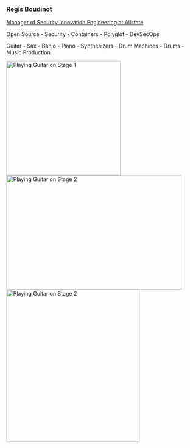 <h3>Regis Boudinot</h3>

<p><u>Manager of Security Innovation Engineering at Allstate</u></p>

<p>Open Source - Security - Containers - Polyglot - DevSecOps</p>

<p>Guitar - Sax - Banjo - Piano - Synthesizers - Drum Machines - Drums - Music Production</p>

<img src="https://github.com/selfup/selfup/assets/9837366/a5635864-6ed7-4acb-bb4e-9ff1959b61c7" alt="Playing Guitar on Stage 1" width="300" height="300">
<img src="https://github.com/selfup/selfup/assets/9837366/50b2b448-4733-4f8b-b433-a72ed43355e5" alt="Playing Guitar on Stage 2" width="460" height="300">
<img src="https://github.com/selfup/selfup/assets/9837366/6768fcfe-2dcf-4b3b-82e7-6ed4f0db9f8c" alt="Playing Guitar on Stage 2" width="350" height="400">
